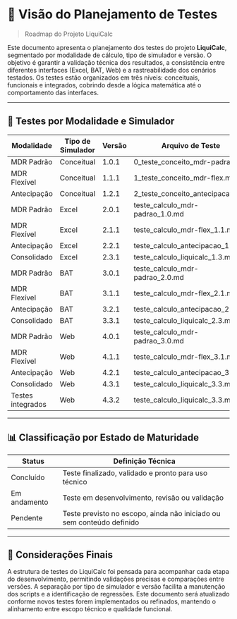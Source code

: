 # 📌 Visão do Planejamento de Testes

> Roadmap do Projeto LiquiCalc

Este documento apresenta o planejamento dos testes do projeto **LiquiCalc**, segmentado por modalidade de cálculo, tipo de simulador e versão. O objetivo é garantir a validação técnica dos resultados, a consistência entre diferentes interfaces (Excel, BAT, Web) e a rastreabilidade dos cenários testados. Os testes estão organizados em três níveis: conceituais, funcionais e integrados, cobrindo desde a lógica matemática até o comportamento das interfaces.

---

## 🧪 Testes por Modalidade e Simulador

| Modalidade             | Tipo de Simulador | Versão     | Arquivo de Teste                              | Status        |
|------------------------|-------------------|------------|-----------------------------------------------|---------------|
| MDR Padrão             | Conceitual        | 1.0.1      | 0_teste_conceito_mdr-padrao.md                | Concluído     |
| MDR Flexível           | Conceitual        | 1.1.1      | 1_teste_conceito_mdr-flex.md                  | Pendente      |
| Antecipação            | Conceitual        | 1.2.1      | 2_teste_conceito_antecipacao.md               | Pendente      |
| MDR Padrão             | Excel             | 2.0.1      | teste_calculo_mdr-padrao_1.0.md               | Pendente      |
| MDR Flexível           | Excel             | 2.1.1      | teste_calculo_mdr-flex_1.1.md                 | Pendente      |
| Antecipação            | Excel             | 2.2.1      | teste_calculo_antecipacao_1.2.md              | Pendente      |
| Consolidado            | Excel             | 2.3.1      | teste_calculo_liquicalc_1.3.md                | Pendente      |
| MDR Padrão             | BAT               | 3.0.1      | teste_calculo_mdr-padrao_2.0.md               | Pendente      |
| MDR Flexível           | BAT               | 3.1.1      | teste_calculo_mdr-flex_2.1.md                 | Pendente      |
| Antecipação            | BAT               | 3.2.1      | teste_calculo_antecipacao_2.2.md              | Pendente      |
| Consolidado            | BAT               | 3.3.1      | teste_calculo_liquicalc_2.3.md                | Pendente      |
| MDR Padrão             | Web               | 4.0.1      | teste_calculo_mdr-padrao_3.0.md               | Pendente      |
| MDR Flexível           | Web               | 4.1.1      | teste_calculo_mdr-flex_3.1.md                 | Pendente      |
| Antecipação            | Web               | 4.2.1      | teste_calculo_antecipacao_3.2.md              | Pendente      |
| Consolidado            | Web               | 4.3.1      | teste_calculo_liquicalc_3.3.md                | Pendente      |
| Testes integrados      | Web               | 4.3.2      | teste_calculo_liquicalc_3.3.md                | Pendente      |
---

## 📊 Classificação por Estado de Maturidade

| Status        | Definição Técnica                                                                 |
|---------------|-----------------------------------------------------------------------------------|
| Concluído     | Teste finalizado, validado e pronto para uso técnico                              |
| Em andamento  | Teste em desenvolvimento, revisão ou validação                                    |
| Pendente      | Teste previsto no escopo, ainda não iniciado ou sem conteúdo definido             |

---

## 📎 Considerações Finais

A estrutura de testes do LiquiCalc foi pensada para acompanhar cada etapa do desenvolvimento, permitindo validações precisas e comparações entre versões. A separação por tipo de simulador e versão facilita a manutenção dos scripts e a identificação de regressões. Este documento será atualizado conforme novos testes forem implementados ou refinados, mantendo o alinhamento entre escopo técnico e qualidade funcional.
